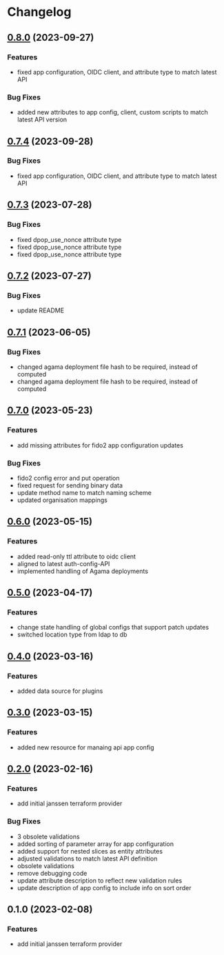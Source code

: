 # Changelog

## [0.8.0](https://github.com/JanssenProject/terraform-provider-jans/compare/v0.7.3...v0.8.0) (2023-09-27)


### Features

* fixed app configuration, OIDC client, and attribute type to match latest API 


### Bug Fixes

* added new attributes to app config, client, custom scripts to match latest API version 

## [0.7.4](https://github.com/JanssenProject/terraform-provider-jans/compare/v0.7.4...v0.7.4) (2023-09-28)


### Bug Fixes

* fixed app configuration, OIDC client, and attribute type to match latest API 


## [0.7.3](https://github.com/JanssenProject/terraform-provider-jans/compare/v0.7.2...v0.7.3) (2023-07-28)


### Bug Fixes

* fixed dpop_use_nonce attribute type 
* fixed dpop_use_nonce attribute type 
* fixed dpop_use_nonce attribute type 

## [0.7.2](https://github.com/JanssenProject/terraform-provider-jans/compare/v0.7.1...v0.7.2) (2023-07-27)


### Bug Fixes

* update README 

## [0.7.1](https://github.com/JanssenProject/terraform-provider-jans/compare/v0.7.0...v0.7.1) (2023-06-05)


### Bug Fixes

* changed agama deployment file hash to be required, instead of computed 
* changed agama deployment file hash to be required, instead of computed 

## [0.7.0](https://github.com/JanssenProject/terraform-provider-jans/compare/v0.6.0...v0.7.0) (2023-05-23)


### Features

* add missing attributes for fido2 app configuration updates 


### Bug Fixes

* fido2 config error and put operation 
* fixed request for sending binary data 
* update method name to match naming scheme 
* updated organisation mappings 

## [0.6.0](https://github.com/JanssenProject/terraform-provider-jans/compare/v0.5.0...v0.6.0) (2023-05-15)


### Features

* added read-only ttl attribute to oidc client 
* aligned to latest auth-config-API 
* implemented handling of Agama deployments 

## [0.5.0](https://github.com/JanssenProject/terraform-provider-jans/compare/v0.4.0...v0.5.0) (2023-04-17)


### Features

* change state handling of global configs that support patch updates 
* switched location type from ldap to db 

## [0.4.0](https://github.com/JanssenProject/terraform-provider-jans/compare/v0.3.0...v0.4.0) (2023-03-16)


### Features

* added data source for plugins 

## [0.3.0](https://github.com/JanssenProject/terraform-provider-jans/compare/v0.2.0...v0.3.0) (2023-03-15)


### Features

* added new resource for manaing api app config 

## [0.2.0](https://github.com/JanssenProject/terraform-provider-jans/compare/v0.1.0...v0.2.0) (2023-02-16)


### Features

* add initial janssen terraform provider 


### Bug Fixes

* 3 obsolete validations 
* added sorting of parameter array for app configuration 
* added support for nested slices as entity attributes 
* adjusted validations to match latest API definition 
* obsolete validations 
* remove debugging code 
* update attribute description to reflect new validation rules 
* update description of app config to include info on sort order 

## 0.1.0 (2023-02-08)


### Features

* add initial janssen terraform provider 
